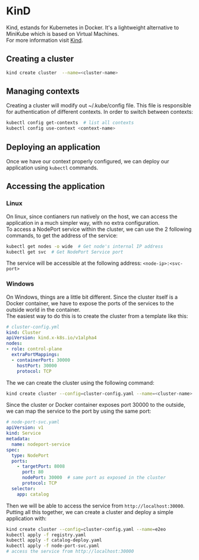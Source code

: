 # KinD
Kind, estands for Kubernetes in Docker. It's a lightweight alternative to MiniKube
which is based on Virtual Machines.  
For more information visit [Kind](https://kind.sigs.k8s.io/).

## Creating a cluster
```sh
kind create cluster  --name=<cluster-name>
```

## Managing contexts
Creating a cluster will modify out ~/.kube/config file. This file is responsible for
authentication of different contexts. In order to switch between contexts:

```sh
kubectl config get-contexts  # list all contexts
kubectl config use-context <context-name>
```

## Deploying an application
Once we have our context properly configured, we can deploy our application using
`kubectl` commands.


## Accessing the application
### Linux
On linux, since contianers run natively on the host, we can access the application in
a much simpler way, with no extra configuration.  
To access a NodePort service within the cluster, we can use the 2 following commands,
to get the address of the service:

```sh
kubectl get nodes -o wide  # Get node's internal IP address
kubectl get svc  # Get NodePort Service port
```

The service will be accessible at the following address: `<node-ip>:<svc-port>`

### Windows
On Windows, things are a little bit different. Since the cluster itself is a Docker
container, we have to expose the ports of the services to the outside world in the
container.  
The easiest way to do this is to create the cluster from a template like this:
```yaml
# cluster-config.yml
kind: Cluster
apiVersion: kind.x-k8s.io/v1alpha4
nodes:
- role: control-plane
  extraPortMappings:
  - containerPort: 30000
    hostPort: 30000
    protocol: TCP
```
The we can create the cluster using the following command:
```sh
kind create cluster --config=cluster-config.yaml --name=<cluster-name>
```
Since the cluster or Docker container exposes port 30000 to the outside, we can
map the service to the port by using the same port:
```yaml
# node-port-svc.yaml
apiVersion: v1
kind: Service
metadata:
  name: nodeport-service
spec:
  type: NodePort
  ports:
    - targetPort: 8008
      port: 80
      nodePort: 30000  # same port as exposed in the cluster
      protocol: TCP
  selector:
    app: catalog
```
Then we will be able to access the service from `http://localhost:30000`.  
Putting all this together, we can create a cluster and deploy a simple application with:
```sh
kind create cluster --config=cluster-config.yaml --name=e2eo
kubectl apply -f registry.yaml
kubectl apply -f catalog-deploy.yaml
kubectl apply -f node-port-svc.yaml
# access the service from http://localhost:30000
```